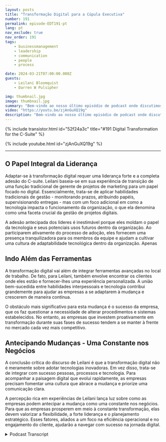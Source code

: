 ```yaml
---
layout: posts
title: "Transformação Digital para a Cúpula Executiva"
number: 191
permalink: episode-EDT191-pt
lang: pt
nav_exclude: true
nav_order: 191
tags:
    - businessmanagement
    - leadership
    - communication
    - people
    - process

date: 2024-03-21T07:00:00.000Z
guests:
    - Leilani Bloomquist
    - Darren W Pulsipher

img: thumbnail.jpg
image: thumbnail.jpg
summary: "Bem-vindo ao nosso último episódio de podcast onde discutimos a importância de abraçar a transformação digital. Nossa convidada especialista, Leilani Bloomquist, compartilha suas percepções sobre como as organizações podem gerir melhor o processo. Junte-se a nós enquanto exploramos as diferentes facetas da transformação digital e fornecemos uma visão geral abrangente da jornada."
video: "https://youtu.be/zjAnGuXQ19g"
description: "Bem-vindo ao nosso último episódio de podcast onde discutimos a importância de abraçar a transformação digital. Nossa convidada especialista, Leilani Bloomquist, compartilha suas percepções sobre como as organizações podem gerir melhor o processo. Junte-se a nós enquanto exploramos as diferentes facetas da transformação digital e fornecemos uma visão geral abrangente da jornada."
---
```


<div>
{% include transistor.html id="52f24a3c" title="#191 Digital Transformation for the C-Suite" %}

{% include youtube.html id="zjAnGuXQ19g" %}
</div>

---

## O Papel Integral da Liderança

Adaptar-se à transformação digital requer uma liderança forte e a completa adesão do C-suite. Leilani baseia-se em sua experiência de transição de uma função tradicional de gerente de projetos de marketing para um papel focado no digital. Essencialmente, trata-se de aplicar habilidades tradicionais de gestão - monitorando prazos, atribuindo papéis, supervisionando entregas - mas com um foco adicional em como a tecnologia impacta o funcionamento da organização, o que ela denomina como uma faceta crucial da gestão de projetos digitais.

A adesão antecipada dos líderes é inestimável porque eles moldam o papel da tecnologia e seus potenciais usos futuros dentro da organização. Ao participarem ativamente do processo de adoção, eles fornecem uma presença tranquilizadora para os membros da equipe e ajudam a cultivar uma cultura de adaptabilidade tecnológica dentro da organização. Apenas

## Indo Além das Ferramentas

A transformação digital vai além de integrar ferramentas avançadas no local de trabalho. De fato, para Leilani, também envolve encontrar os clientes onde eles estão e fornecer-lhes uma experiência personalizada. A união bem-sucedida entre habilidades interpessoais e tecnologia contribui grandemente para ajudar as empresas a se adaptarem à mudança e crescerem de maneira contínua.

O obstáculo mais significativo para esta mudança é o sucesso da empresa, que os faz questionar a necessidade de alterar procedimentos e sistemas estabelecidos. No entanto, as empresas que investem proativamente em transformação durante suas fases de sucesso tendem a se manter à frente no mercado cada vez mais competitivo.

## Antecipando Mudanças - Uma Constante nos Negócios

A conclusão crítica do discurso de Leilani é que a transformação digital não é meramente sobre adotar tecnologias inovadoras. Em vez disso, trata-se de integrar com sucesso pessoas, processos e tecnologia. Para acompanhar a paisagem digital que evolui rapidamente, as empresas precisam fomentar uma cultura que abrace a mudança e priorize uma comunicação clara.

A percepção rica em experiências de Leilani lança luz sobre como as empresas podem antecipar a mudança como uma constante nos negócios. Para que as empresas prosperem em meio à constante transformação, elas devem valorizar a flexibilidade, a forte liderança e o planejamento estratégico. Esses fatores, aliados a um foco na eficiência operacional e no engajamento do cliente, ajudarão a navegar com sucesso na jornada digital.



<details>
<summary> Podcast Transcript </summary>

<p></p>

</details>
